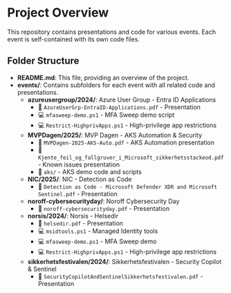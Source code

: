 # Project Overview

This repository contains presentations and code for various events. Each event is self-contained with its own code files.

## Folder Structure

- **README.md**: This file, providing an overview of the project.
- **events/**: Contains subfolders for each event with all related code and presentations.
  - **azureusergroup/2024/**: Azure User Group - Entra ID Applications
    - 📄 `AzureUserGrp-EntraID-Applications.pdf` - Presentation
    - 💻 `mfasweep-demo.ps1` - MFA Sweep demo script
    - 💻 `Restrict-HighprivApps.ps1` - High-privilege app restrictions
  - **MVPDagen/2025/**: MVP Dagen - AKS Automation & Security
    - 📄 `MVPDagen-2025-AKS-Auto.pdf` - AKS Automation presentation
    - 📄 `Kjente_feil_og_fallgruver_i_Microsoft_sikkerhetsstackeod.pdf` - Known issues presentation
    - 📁 `aks/` - AKS demo code and scripts
  - **NIC/2025/**: NIC - Detection as Code
    - 📄 `Detection as Code - Microsoft Defender XDR and Microsoft Sentinel.pdf` - Presentation
  - **noroff-cybersecurityday/**: Noroff Cybersecurity Day
    - 📄 `noroff-cybersecurityday.pdf` - Presentation
  - **norsis/2024/**: Norsis - Helsedir
    - 📄 `helsedir.pdf` - Presentation
    - 💻 `msidtools.ps1` - Managed Identity tools
    - 💻 `mfasweep-demo.ps1` - MFA Sweep demo
    - 💻 `Restrict-HighprivApps.ps1` - High-privilege app restrictions
  - **sikkerhetsfestivalen/2024/**: Sikkerhetsfestivalen - Security Copilot & Sentinel
    - 📄 `SecurityCopilotAndSentinelSikkerhetsfestivalen.pdf` - Presentation